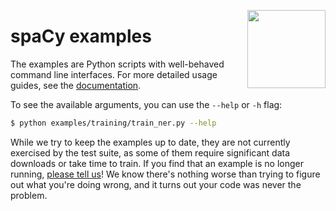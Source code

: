 <a href="https://explosion.ai"><img src="https://explosion.ai/assets/img/logo.svg" width="125" height="125" align="right" /></a>

# spaCy examples

The examples are Python scripts with well-behaved command line interfaces. For
more detailed usage guides, see the [documentation](https://alpha.spacy.io/usage/).

To see the available arguments, you can use the `--help` or `-h` flag:

```bash
$ python examples/training/train_ner.py --help
```

While we try to keep the examples up to date, they are not currently exercised
by the test suite, as some of them require significant data downloads or take
time to train. If you find that an example is no longer running,
[please tell us](https://github.com/explosion/spaCy/issues)! We know there's
nothing worse than trying to figure out what you're doing wrong, and it turns
out your code was never the problem.
